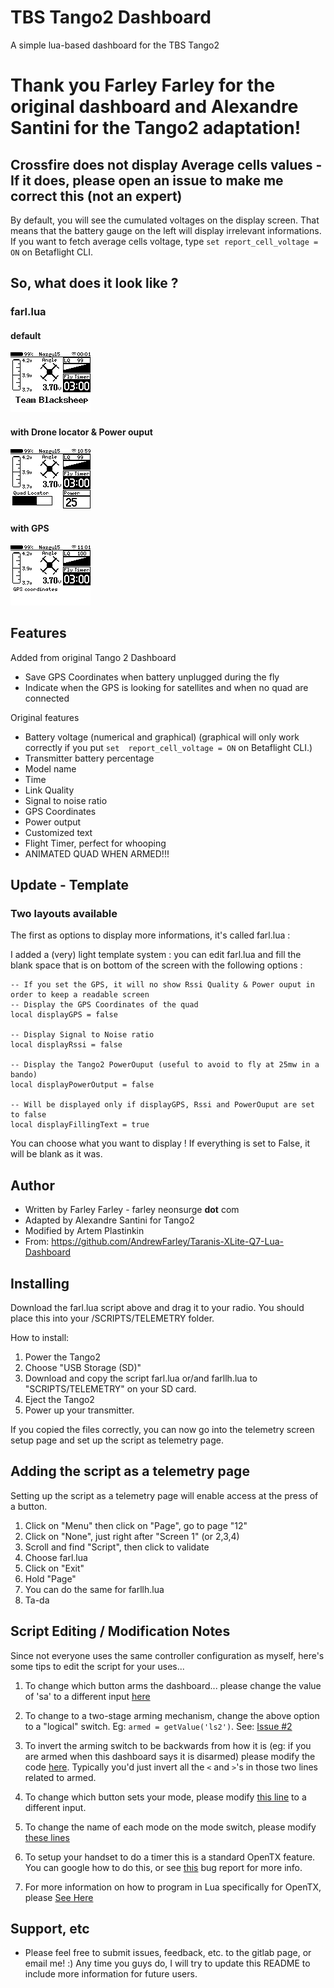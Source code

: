 # TBS Tango2 Dashboard
A simple lua-based dashboard for the TBS Tango2

# Thank you Farley Farley for the original dashboard and Alexandre Santini for the Tango2 adaptation!


## Crossfire does not display Average cells values - If it does, please open an issue to make me correct this (not an expert)
By default, you will see the cumulated voltages on the display screen. That means that the battery gauge on the left will display irrelevant informations. If you want to fetch average cells voltage, type `set report_cell_voltage = ON` on Betaflight CLI.

## So, what does it look like ?
### farl.lua
#### default
![](/screenshots/default.bmp)
#### with Drone locator & Power ouput
![](/screenshots/locator-output.bmp)
#### with GPS
![](/screenshots/gps.bmp)


## Features
Added from original Tango 2 Dashboard
* Save GPS Coordinates when battery unplugged during the fly
* Indicate when the GPS is looking for satellites and when no quad are connected

Original features
* Battery voltage (numerical and graphical) (graphical will only work correctly if you put `set  report_cell_voltage = ON` on Betaflight CLI.)
* Transmitter battery percentage
* Model name
* Time
* Link Quality
* Signal to noise ratio
* GPS Coordinates
* Power output
* Customized text 
* Flight Timer, perfect for whooping
* ANIMATED QUAD WHEN ARMED!!!

## Update - Template

### Two layouts available
The first as options to display more informations, it's called farl.lua :

I added a (very) light template system : you can edit farl.lua and fill the blank space that is on bottom of the screen with the following options : 
```
-- If you set the GPS, it will no show Rssi Quality & Power ouput in order to keep a readable screen
-- Display the GPS Coordinates of the quad 
local displayGPS = false

-- Display Signal to Noise ratio
local displayRssi = false

-- Display the Tango2 PowerOuput (useful to avoid to fly at 25mw in a bando)
local displayPowerOutput = false

-- Will be displayed only if displayGPS, Rssi and PowerOuput are set to false
local displayFillingText = true
```

You can choose what you want to display ! If everything is set to False, it will be blank as it was.


## Author
* Written by Farley Farley - farley <at> neonsurge __dot__ com
* Adapted by Alexandre Santini for Tango2
* Modified by Artem Plastinkin
* From: https://github.com/AndrewFarley/Taranis-XLite-Q7-Lua-Dashboard

## Installing

Download the farl.lua script above and drag it to your radio. You should place this into your /SCRIPTS/TELEMETRY folder.

How to install:

1. Power the Tango2
2. Choose "USB Storage (SD)"
3. Download and copy the script farl.lua or/and farllh.lua to "SCRIPTS/TELEMETRY" on your SD card.
4. Eject the Tango2
5. Power up your transmitter.

If you copied the files correctly, you can now go into the telemetry screen setup page and set up the script as telemetry page.

## Adding the script as a telemetry page
Setting up the script as a telemetry page will enable access at the press of a button.  
1. Click on "Menu" then click on "Page", go to page "12"
2. Click on "None", just right after "Screen 1" (or 2,3,4)
3. Scroll and find "Script", then click to validate
4. Choose farl.lua
5. Click on "Exit"
6. Hold "Page"
7. You can do the same for farllh.lua
8. Ta-da

## Script Editing / Modification Notes
Since not everyone uses the same controller configuration as myself, here's some tips to edit the script for your uses...

1. To change which button arms the dashboard... please change the value of 'sa' to a different input [here](https://github.com/AndrewFarley/Taranis-XLite-Q7-Lua-Dashboard/blob/master/farl.lua#L417)

1. To change to a two-stage arming mechanism, change the above option to a "logical" switch.  Eg: `armed = getValue('ls2')`.  See: [Issue #2](https://github.com/AndrewFarley/Taranis-XLite-Q7-Lua-Dashboard/issues/2)

1. To invert the arming switch to be backwards from how it is (eg: if you are armed when this dashboard says it is disarmed) please modify the code [here](https://github.com/AndrewFarley/Taranis-XLite-Q7-Lua-Dashboard/blob/master/farl.lua#L485).  Typically you'd just invert all the `<` and `>`'s in those two lines related to armed.

1. To change which button sets your mode, please modify [this line](https://github.com/AndrewFarley/Taranis-XLite-Q7-Lua-Dashboard/blob/master/farl.lua#L421) to a different input.

1. To change the name of each mode on the mode switch, please modify [these lines](https://github.com/AndrewFarley/Taranis-XLite-Q7-Lua-Dashboard/blob/master/farl.lua#L462)

1. To setup your handset to do a timer this is a standard OpenTX feature.  You can google how to do this, or see [this](https://github.com/AndrewFarley/Taranis-XLite-Q7-Lua-Dashboard/issues/1#issuecomment-467408335) bug report for more info.

1. For more information on how to program in Lua specifically for OpenTX, please [See Here](https://opentx.gitbooks.io/opentx-2-2-lua-reference-guide/content/)



## Support, etc
* Please feel free to submit issues, feedback, etc. to the gitlab page, or email me!  :)  Any time you guys do, I will try to update this README to include more information for future users.

